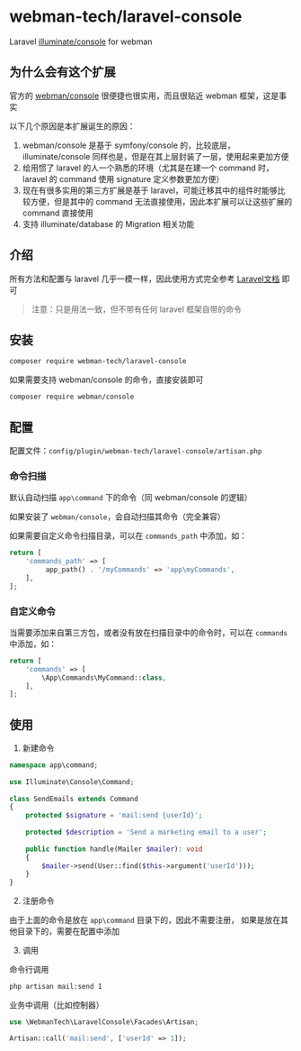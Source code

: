 # webman-tech/laravel-console

Laravel [illuminate/console](https://packagist.org/packages/illuminate/console) for webman

## 为什么会有这个扩展

官方的 [webman/console](https://packagist.org/packages/webman/console) 很便捷也很实用，而且很贴近 webman 框架，这是事实

以下几个原因是本扩展诞生的原因：

1. webman/console 是基于 symfony/console 的，比较底层，illuminate/console 同样也是，但是在其上层封装了一层，使用起来更加方便
2. 给用惯了 laravel 的人一个熟悉的环境（尤其是在建一个 command 时，laravel 的 command 使用 signature 定义参数更加方便）
3. 现在有很多实用的第三方扩展是基于 laravel，可能迁移其中的组件时能够比较方便，但是其中的 command 无法直接使用，因此本扩展可以让这些扩展的 command 直接使用
4. 支持 illuminate/database 的 Migration 相关功能

## 介绍

所有方法和配置与 laravel 几乎一模一样，因此使用方式完全参考 [Laravel文档](https://laravel.com/docs/artisan) 即可

> 注意：只是用法一致，但不带有任何 laravel 框架自带的命令

## 安装

```bash
composer require webman-tech/laravel-console
```

如果需要支持 webman/console 的命令，直接安装即可

```bash
composer require webman/console
```

## 配置

配置文件：`config/plugin/webman-tech/laravel-console/artisan.php`

### 命令扫描

默认自动扫描 `app\command` 下的命令（同 webman/console 的逻辑）

如果安装了 `webman/console`，会自动扫描其命令（完全兼容）

如果需要自定义命令扫描目录，可以在 `commands_path` 中添加，如：

```php
return [
    'commands_path' => [
         app_path() . '/myCommands' => 'app\myCommands',
    ],
];
```

### 自定义命令

当需要添加来自第三方包，或者没有放在扫描目录中的命令时，可以在 `commands` 中添加，如：

```php
return [
    'commands' => [
        \App\Commands\MyCommand::class,
    ],
];
```

## 使用

1. 新建命令

```php
namespace app\command;
 
use Illuminate\Console\Command;
 
class SendEmails extends Command
{
    protected $signature = 'mail:send {userId}';
 
    protected $description = 'Send a marketing email to a user';
 
    public function handle(Mailer $mailer): void
    {
        $mailer->send(User::find($this->argument('userId')));
    }
}
```

2. 注册命令

由于上面的命令是放在 `app\command` 目录下的，因此不需要注册，
如果是放在其他目录下的，需要在配置中添加

3. 调用

命令行调用

```bash
php artisan mail:send 1
```

业务中调用（比如控制器）

```php
use \WebmanTech\LaravelConsole\Facades\Artisan;

Artisan::call('mail:send', ['userId' => 1]);
```
